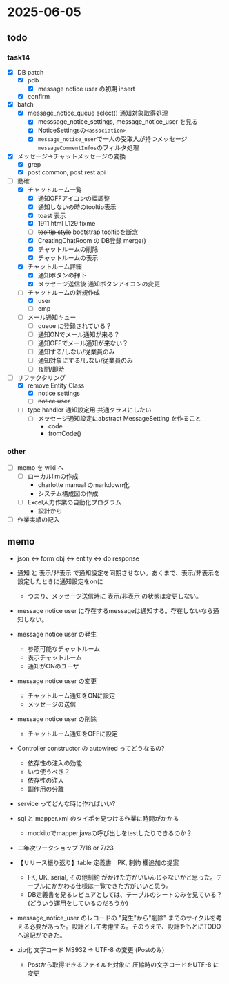 # 2025-06-05

## todo

### task14
- [x] DB patch
  - [x] pdb
    - [x] message notice user の初期 insert
  - [x] confirm
- [x] batch
  - [x] message_notice_queue select() 通知対象取得処理
      - [x] messsage_notice_settings, message_notice_user を見る
      - [x] NoticeSettingsの`<association>`
      - [x] `message_notice_user`で一人の受取人が持つメッセージ`messageCommentInfos`のフィルタ処理
- [x] メッセージ→チャットメッセージの変換
  - [x] grep
  - [x] post common, post rest api
- [ ] 動確
  - [x] チャットルーム一覧
    - [x] 通知OFFアイコンの幅調整
    - [x] 通知しないの時のtooltip表示
    - [x] toast 表示
    - [x] 1911.html L129 fixme
    - [ ] ~~tooltip style~~ bootstrap tooltipを断念
    - [x] CreatingChatRoom の DB登録 merge()
    - [x] チャットルームの削除
    - [x] チャットルームの表示
  - [x] チャットルーム詳細
    - [x] 通知ボタンの押下
    - [x] メッセージ送信後 通知ボタンアイコンの変更
  - [ ] チャットルームの新規作成
    - [x] user
    - [ ] emp
  - [ ] メール通知キュー
    - [ ] queue に登録されている？
    - [ ] 通知ONでメール通知が来る？
    - [ ] 通知OFFでメール通知が来ない？
    - [ ] 通知する/しない/従業員のみ
    - [ ] 通知対象にする/しない/従業員のみ
    - [ ] 夜間/即時
- [ ] リファクタリング
  - [x] remove Entity Class
    - [x] notice settings
    - [ ] ~~notice user~~
  - [ ] type handler 通知設定用 共通クラスにしたい
    - [ ] メッセージ通知設定にabstract MessageSetting を作ること
      - code
      - fromCode()

### other
- [ ] memo を wiki へ
  - [ ] ローカルllmの作成
    - charlotte manual のmarkdown化
    - システム構成図の作成
  - [ ] Excel入力作業の自動化プログラム
    - 設計から
- [ ] 作業実績の記入

## memo
- json ↔ form obj ↔ entity ↔ db response
- 通知 と 表示/非表示 で通知設定を同期させない。あくまで、表示/非表示を設定したときに通知設定をonに
  - つまり、メッセージ送信時に 表示/非表示 の状態は変更しない。
  
- message notice user に存在するmessageは通知する。存在しないなら通知しない。
- message notice user の発生
  - 参照可能なチャットルーム
  - 表示チャットルーム
  - 通知がONのユーザ
- message notice user の変更
  - チャットルーム通知をONに設定
  - メッセージの送信
- message notice user の削除
  - チャットルーム通知をOFFに設定

- Controller constructor の autowired ってどうなるの?
  - 依存性の注入の効能
  - いつ使うべき？
  - 依存性の注入
  - 副作用の分離
- service ってどんな時に作ればいい?
- sql と mapper.xml のタイポを見つける作業に時間がかかる
  - mockitoでmapper.javaの呼び出しをtestしたりできるのか？

- 二年次ワークショップ 7/18 or 7/23 
- 【リリース振り返り】table 定義書　PK, 制約 欄追加の提案
  - FK, UK, serial, その他制約 がかけた方がいいんじゃないかと思った。テーブルにかかわる仕様は一覧できた方がいいと思う。
  - DB定義書を見るレビュアとしては、テーブルのシートのみを見ている？(どういう運用をしているのだろうか)

- message_notice_user のレコードの "発生"から"削除" までのサイクルを考える必要があった。設計として考慮する。そのうえで、設計をもとにTODOへ追記ができた。

- zip化 文字コード MS932 → UTF-8 の変更 (Postのみ)
  - Postから取得できるファイルを対象に 圧縮時の文字コードをUTF-8 に変更